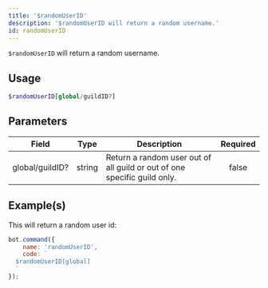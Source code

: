 ```yaml
---
title: '$randomUserID'
description: '$randomUserID will return a random username.'
id: randomUserID
---
```


`$randomUserID` will return a random username.

## Usage

```php
$randomUserID[global/guildID?]
```

## Parameters

| Field           | Type   | Description                                                              | Required |
| --------------- | ------ | ------------------------------------------------------------------------ |:--------:|
| global/guildID? | string | Return a random user out of all guild or out of one specific guild only. |  false   |

## Example(s)

This will return a random user id:

```javascript
bot.command({
    name: 'randomUserID',
    code: `
  $randomUserID[global]
  `
});
```
